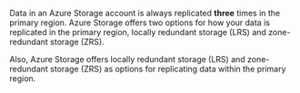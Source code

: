 Data in an Azure Storage account is always replicated **three** times in the primary region. Azure Storage offers two options for how your data is replicated in the primary region, locally redundant storage (LRS) and zone-redundant storage (ZRS).

Also, Azure Storage offers locally redundant storage (LRS) and zone-redundant storage (ZRS) as options for replicating data within the primary region.